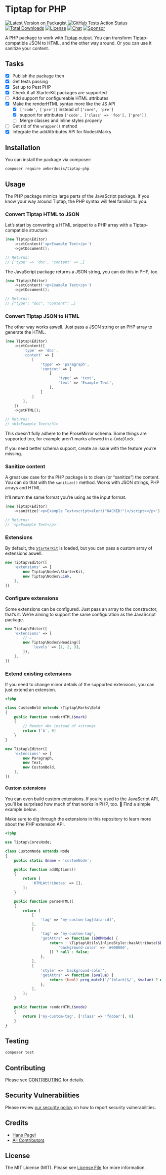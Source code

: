 # Tiptap for PHP
[![Latest Version on Packagist](https://img.shields.io/packagist/v/ueberdosis/tiptap-php.svg?style=flat-square)](https://packagist.org/packages/ueberdosis/tiptap-php)
[![GitHub Tests Action Status](https://github.com/ueberdosis/tiptap-php/actions/workflows/run-tests.yml/badge.svg)](https://github.com/ueberdosis/tiptap-php/actions/workflows/run-tests.yml)
[![Total Downloads](https://img.shields.io/packagist/dt/ueberdosis/tiptap-php.svg?style=flat-square)](https://packagist.org/packages/ueberdosis/tiptap-php)
[![License](https://img.shields.io/packagist/l/ueberdosis/tiptap-php?style=flat-square)](https://packagist.org/packages/ueberdosis/tiptap-php)
[![Chat](https://img.shields.io/badge/chat-on%20discord-7289da.svg?sanitize=true)](https://discord.gg/WtJ49jGshW)
[![Sponsor](https://img.shields.io/static/v1?label=Sponsor&message=%E2%9D%A4&logo=GitHub)](https://github.com/sponsors/ueberdosis)

A PHP package to work with [Tiptap](https://tiptap.dev/) output. You can transform Tiptap-compatible JSON to HTML, and the other way around. Or you can use it sanitize your content.

## Tasks
- [x] Publish the package then
- [x] Get tests passing
- [x] Set up to Pest PHP
- [x] Check if all StarterKit packages are supported
- [ ] Add support for configureable HTML attributes
- [x] Make the renderHTML syntax more like the JS API
  - [x] `['code', ['pre']]` instead of `['core', 'pre']`
  - [x] support for attributes `['code', ['class' => 'foo'], ['pre']]`
  - [ ] Merge classes and inline styles properly
- [ ] Get rid of the `wrapper()` method
- [x] Integrate the addAttributes API for Nodes/Marks

## Installation
You can install the package via composer:

```bash
composer require ueberdosis/tiptap-php
```

## Usage
The PHP package mimics large parts of the JavaScript package. If you know your way around Tiptap, the PHP syntax will feel familiar to you.

### Convert Tiptap HTML to JSON
Let’s start by converting a HTML snippet to a PHP array with a Tiptap-compatible structure:

```php
(new Tiptap\Editor)
    ->setContent('<p>Example Text</p>')
    ->getDocument();

// Returns:
// ['type' => 'doc', 'content' => …]
```

The JavaScript package returns a JSON string, you can do this in PHP, too.

```php
(new Tiptap\Editor)
    ->setContent('<p>Example Text</p>')
    ->getDocument();

// Returns:
// {"type": "doc", "content": …}
```

### Convert Tiptap JSON to HTML
The other way works aswell. Just pass a JSON string or an PHP array to generate the HTML.

```php
(new Tiptap\Editor)
    ->setContent([
        'type' => 'doc',
        'content' => [
            [
                'type' => 'paragraph',
                'content' => [
                    [
                        'type' => 'text',
                        'text' => 'Example Text',
                    ],
                ]
            ]
        ],
    ])
    ->getHTML();

// Returns:
// <h1>Example Text</h1>
```

This doesn’t fully adhere to the ProseMirror schema. Some things are supported too, for example aren’t marks allowed in a `CodeBlock`.

If you need better schema support, create an issue with the feature you’re missing.

### Sanitize content
A great use case for the PHP package is to clean (or “sanitize”) the content. You can do that with the `sanitize()` method. Works with JSON strings, PHP arrays and HTML.

It’ll return the same format you’re using as the input format.

```php
(new Tiptap\Editor)
    ->sanitize('<p>Example Text<script>alert("HACKED!")</script></p>');

// Returns:
// '<p>Example Text</p>'
```

### Extensions
By default, the [`StarterKit`](https://tiptap.dev/api/extensions/starter-kit) is loaded, but you can pass a custom array of extensions aswell.

```php
new Tiptap\Editor([
    'extensions' => [
        new Tiptap\Nodes\StarterKit,
        new Tiptap\Nodes\Link,
    ],
])
```

### Configure extensions
Some extensions can be configured. Just pass an array to the constructor, that’s it. We’re aiming to support the same configuration as the JavaScript package.

```php
new Tiptap\Editor([
    'extensions' => [
        // …
        new Tiptap\Nodes\Heading([
            'levels' => [1, 2, 3],
        ]),
    ],
])
```

### Extend existing extensions
If you need to change minor details of the supported extensions, you can just extend an extension.

```php
<?php

class CustomBold extends \Tiptap\Marks\Bold
{
    public function renderHTML($mark)
    {
        // Render <b> instead of <strong>
        return ['b', 0]
    }
}

new Tiptap\Editor([
    'extensions' => [
        new Paragraph,
        new Text,
        new CustomBold,
    ],
])
```

#### Custom extensions
You can even build custom extensions. If you’re used to the JavaScript API, you’ll be surprised how much of that works in PHP, too. 🤯 Find a simple example below.

Make sure to dig through the extensions in this repository to learn more about the PHP extension API.

```php
<?php

use Tiptap\Core\Node;

class CustomNode extends Node
{
    public static $name = 'customNode';

    public function addOptions()
    {
        return [
            'HTMLAttributes' => [],
        ];
    }

    public function parseHTML()
    {
        return [
            [
                'tag' => 'my-custom-tag[data-id]',
            ],
            [
                'tag' => 'my-custom-tag',
                'getAttrs' => function ($DOMNode) {
                    return ! \Tiptap\Utils\InlineStyle::hasAttribute($DOMNode, [
                        'background-color' => '#000000',
                    ]) ? null : false;
                },
            ],
            [
                'style' => 'background-color',
                'getAttrs' => function ($value) {
                    return (bool) preg_match('/^(black)$/', $value) ? null : false;
                },
            ],
        ];
    }

    public function renderHTML($node)
    {
        return ['my-custom-tag', ['class' => 'foobar'], 0]
    }
}
```

## Testing
```bash
composer test
```

## Contributing
Please see [CONTRIBUTING](.github/CONTRIBUTING.md) for details.

## Security Vulnerabilities
Please review [our security policy](../../security/policy) on how to report security vulnerabilities.

## Credits
- [Hans Pagel](https://github.com/hanspagel)
- [All Contributors](../../contributors)

## License
The MIT License (MIT). Please see [License File](LICENSE.md) for more information.
